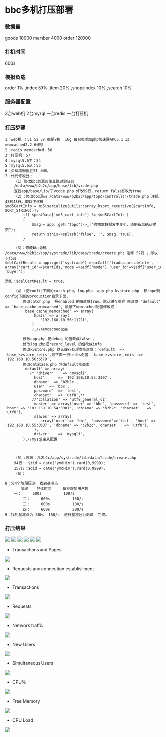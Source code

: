 # bbc多机打压部署

### 数据量
goods 10000 member 4000 order 120000 

### 打机时间
600s

### 模拟负载
order 1% ,index 59% ,item 20% ,shopeindex 10% ,search 10% 

### 服务器配置
3台web机  2台mysql 一台redis 一台打压机

### 打压步骤

```
1：web机 ：51 52 58 都是8核  16g 每台都添加php加速器APC3.1.13 memcached2.2.6缓存
2：redis memcached：56
3：打压机：57
4：mysql5.6主：54
5：mysql5.6从：55
6：负载均衡器在51 上面。
7：代码修改处：
	（1）修改bbc的源码使其跳过验证码 
	/data/www/b2b2c/app/base/lib/vcode.php
	查找app/base/lib/下vcode.php 修改59行，return false修改为true
	（2）:修改bbc源码 /data/www/b2b2c/app/topc/controller/trade.php 注视43到48行。即以下代码
$md5CartInfo = md5(serialize(utils::array_ksort_recursive($cartInfo, SORT_STRING)));
        if( $postData['md5_cart_info'] != $md5CartInfo )
        {
            $msg = app::get('topc')->_("购物车数据发生变化，请刷新后确认提交");
            return $this->splash('false', '', $msg, true);
        }

	（3）：修改bbc源码 /data/www/b2b2c/app/systrade/lib/data/trade/create.php 注释 57行 。即以下代码
$delCartResult = app::get('systrade')->rpcCall('trade.cart.delete', array('cart_id'=>$cartIds,'mode'=>$sdf['mode'],'user_id'=>$sdf['user_id']), 'buyer');

添加：$delCartResult = true;

	（4）:把config下面的catch.php，log.php  app.php kvstore.php  都cope到config下面的production目录下面。
		修改catch.php  把enabled 的值改成true。默认缓存处理 修改成 'default' => 'base_cache_memcached', 最低下memcached配置修改成： 
		'base_cache_memcached' => array(
			'hosts' => array(
			    '192.168.10.56:11211',
			)
		    ),//memcached配置

		修改app.php 把debug 的值改成false 。
		修改log.php把record_level 的值改成info
		修改kvstore.php 默认缓存处理类修改成：'default' => 'base_kvstore_redis',最下面一行redis配置：'base_kvstore_redis' => '192.168.10.56:6379',
		修改database.php 将default修改成
		'default' => array(
		   /* 'driver'    => 'mysqli',
		    'host'      => '192.168.10.55:3307',
		    'dbname'  => 'b2b2c',
		    'user'  => 'bbc',
		    'password'  => 'test',
		    'charset'   => 'utf8',*/
		    //'collation' => 'utf8_general_ci',
		    'master' => array('user' => 'bbc', 'password' => 'test', 'host' => '192.168.10.54:3307', 'dbname' => 'b2b2c','charset'   => 'utf8'),
		    'slaves' => array(
		        array('user' => 'bbc', 'password'=>'test', 'host' => '192.168.10.55:3307', 'dbname' => 'b2b2c','charset'   => 'utf8'),
		     ),
		    'driver'    => 'mysqli',
		),//mysql主从配置



	（5）:修改：/b2b2c/app/systrade/lib/data/trade/create.php  
	94行： $tid = date('ymdHim').rand(0,9999);
	157行：$oid = date('ymdHim').rand(0,9999);
	（6）：

8：分4个阶段压测  找到基准点
       阶段    持续时间     每秒增加用户数
   	一：     600s          100/s    
        二：     600s          150/s
        三：     600s          180/s
        四：     600s          200/s
9：找到基准点为 600s  150/s  进行基准压力测试  完成。
```

### 打压结果
<img src='dyimages/jiqun/Main Statistics.png'>
<img src='dyimages/jiqun/Transactions.png'>
<img src='dyimages/jiqun/Network Throughput.png'>
<img src='dyimages/jiqun/Counters Statistics.png'>
<img src='dyimages/jiqun/Server monitoring.png'>
<img src='dyimages/jiqun/HTTP return code .png'>

- Transactions and Pages

<img src='dyimages/jiqun/graphes-Transactions-mean_tn.png'>

- Requests and connection establishment

<img src='dyimages/jiqun/graphes-Perfs-mean_tn.png'>

- Transactions

<img src='dyimages/jiqun/graphes-Transactions-rate_tn.png'>

- Requests

<img src='dyimages/jiqun/graphes-Perfs-rate_tn.png'>

- Network traffic

<img src='dyimages/jiqun/graphes-Size-rate_tn.png'>

- New Users

<img src='dyimages/jiqun/graphes-Users_Arrival-rate_tn.png'>

- Simultaneous Users

<img src='dyimages/jiqun/graphes-Users-simultaneous_tn.png'>

- CPU%

<img src='dyimages/jiqun/graphes-cpu-mean_tn.png'>

- Free Memory

<img src='dyimages/jiqun/graphes-freemem-mean_tn.png'>

- CPU Load

<img src='dyimages/jiqun/graphes-load-mean_tn.png'>

